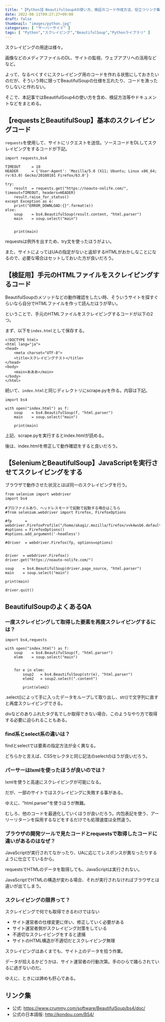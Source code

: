 ```yaml
---
title: "【Python3】BeautifulSoup4の使い方、検証のコード作成方法、役立つリンク集のまとめ【保存版】"
date: 2022-08-11T09:27:27+09:00
draft: false
thumbnail: "images/python.jpg"
categories: [ "サーバーサイド" ]
tags: [ "Python","スクレイピング","BeautifulSoup","Pythonライブラリ" ]
---
```


スクレイピングの用途は様々。

画像などのメディアファイルのDL、サイトの監視、ウェブアプリへの活用などなど。

よって、なるべくすぐにスクレイピング用のコードを作れる状態にしておきたいのだが、そういう時に限ってBeautifulSoupの仕様を忘れたり、コードを漁ったりしないと作れない。

そこで、本記事ではBeautifulSoup4の使い方を含め、検証方法等やドキュメントなどをまとめる。


## 【requestsとBeautifulSoup】基本のスクレイピングコード

`requests`を使用して、サイトにリクエストを送信。ソースコードをDLしてスクレイピングをするコードが下記。

    import requests,bs4
    
    TIMEOUT     = 10
    HEADER      = {'User-Agent': 'Mozilla/5.0 (X11; Ubuntu; Linux x86_64; rv:63.0) Gecko/20100101 Firefox/63.0'}
    
    try:
        result  = requests.get("https://noauto-nolife.com/", timeout=TIMEOUT, headers=HEADER)
        result.raise_for_status()
    except Exception as e:
        print("ERROR_DOWNLOAD:{}".format(e))
    else:
        soup    = bs4.BeautifulSoup(result.content, "html.parser")
        main    = soup.select("main")
    
    
        print(main)
    

requestsは例外を出すため、try文を使ったほうがよい。

また、サイトによってはUAの指定がないと返却するHTMLがおかしなことになるので、必要な場合はセットしておいた方が良いだろう。


## 【検証用】手元のHTMLファイルをスクレイピングするコード

BeautifulSoupのメソッドなどの動作確認をしたい時、そういうサイトを探すぐらいなら自分でHTMLファイルを作って読んだほうが早い。

ということで、手元のHTMLファイルをスクレイピングするコードが以下の2つ。

まず、以下を`index.html`として保存する。


    <!DOCTYPE html>
    <html lang="ja">
    <head>
        <meta charset="UTF-8">
        <title>スクレイピングテスト</title>
    </head>
    <body>
        <main>あああ</main>
    </body>
    </html>


続いて、`index.html`と同じディレクトリにscrape.pyを作る。内容は下記。

    import bs4
    
    with open("index.html") as f:
        soup    = bs4.BeautifulSoup(f, "html.parser")
        main    = soup.select("main")
    
        print(main)
    
上記、scrape.pyを実行するとindex.htmlが読める。

後は、index.htmlを修正して動作確認をすると良いだろう。



## 【SeleniumとBeautifulSoup】JavaScriptを実行させてスクレイピングをする

ブラウザで動作させた状況とほぼ同一のスクレイピングを行う。

    from selenium import webdriver
    import bs4
    
    #プロファイルあり、ヘッドレスモードで起動で起動する場合はこちら
    #from selenium.webdriver import Firefox, FirefoxOptions
    
    #fp      = webdriver.FirefoxProfile("/home/akagi/.mozilla/firefox/vvk4wsb6.default")
    #options = FirefoxOptions()
    #options.add_argument('-headless')
    
    #driver  = webdriver.Firefox(fp, options=options)
    
    
    driver  = webdriver.Firefox()
    driver.get("https://noauto-nolife.com/")
    
    soup    = bs4.BeautifulSoup(driver.page_source, "html.parser")
    main    = soup.select("main")
    
    print(main)
    
    driver.quit()


## BeautifulSoupのよくあるQA

### 一度スクレイピングして取得した要素を再度スクレイピングするには？

    import bs4,requests
    
    with open("index.html") as f:
        soup    = bs4.BeautifulSoup(f, "html.parser")
        elem    = soup.select("main")
    
    
        for e in elem:
            soup2   = bs4.BeautifulSoup(str(e), "html.parser")
            elem2   = soup2.select(".content")
    
            print(elem2)
    

.select()によって手に入ったデータをループして取り出し、str()で文字列に直すと再度スクレイピングできる。

divなどのありふれたタグ名でしか取得できない場合、このようなやり方で取得する必要に迫られることもある。



### find系とselect系の違いは？

findとselectでは要素の指定方法が全く異なる。

どちらかと言えば、CSSセレクタと同じ記法のselectのほうが良いだろう。


### パーサーはlxmlを使ったほうが良いのでは？

lxmlを使うと高速にスクレイピングが可能になる。

だが、一部のサイトではスクレイピングに失敗する事がある。

ゆえに、"html.parser"を使うほうが無難。

むしろ、他のコードを最適化していくほうが良いだろう。内包表記を使う、アーリーリターンを採用するなどをするだけでも処理速度は全然違う。

### ブラウザの開発ツールで見たコードとrequestsで取得したコードに違いがあるのはなぜ？

JavaScriptが実行されてなかったり、UAに応じてレスポンスが異なったりするように仕立てているから。

requestsでHTMLのデータを取得しても、JavaScriptは実行されない。

JavaScriptでHTMLの構造が変わる場合、それが実行されなければブラウザとは違いが出てしまう。

### スクレイピングの限界って？

スクレイピングで何でも取得できるわけではない

- サイト運営者の仕様変更に伴い、修正していく必要がある
- サイト運営者側がスクレイピング対策をしている
- 不適切なスクレイピングをすると逮捕
- サイトのHTML構造が不適切だとスクレイピング無理

スクレイピングはあくまでも、サイト上のデータを拾う作業。

データが拾えるかどうかは、サイト運営者の行動次第。手のひらで踊らされているに過ぎないのだ。

ゆえに、ときには諦めも肝心である。


## リンク集

- 公式: https://www.crummy.com/software/BeautifulSoup/bs4/doc/
- 公式の日本語版: http://kondou.com/BS4/


